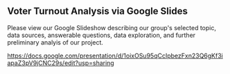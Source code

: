 ## Voter Turnout Analysis via Google Slides

Please view our Google Slideshow describing our group's selected topic, data sources, answerable questions, data exploration, and further preliminary analyis of our project.


https://docs.google.com/presentation/d/1oixOSu95qCcIpbezFxn23Q6gKf3iapaZ3pV9jCNC29s/edit?usp=sharing